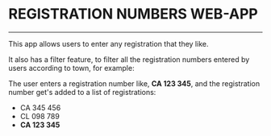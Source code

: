 <h1>REGISTRATION NUMBERS WEB-APP</h1>


------------------------------------------

This app allows users to enter any registration that they like. 

It also has a filter feature, to filter all the registration numbers entered by users according to town, for example:

The user enters a registration number like, <b>CA 123 345</b>, and the registration number get's added to a list of registrations:

<ul>
	<li>CA 345 456</li>
	<li>CL 098 789</li>
	<li><b>CA 123 345</b></li>
</ul>



